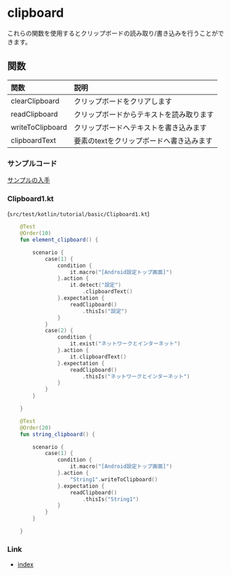 # clipboard

これらの関数を使用するとクリップボードの読み取り/書き込みを行うことができます。

## 関数

| 関数               | 説明                     |
|:-----------------|:-----------------------|
| clearClipboard   | クリップボードをクリアします         |
| readClipboard    | クリップボードからテキストを読み取ります   |
| writeToClipboard | クリップボードへテキストを書き込みます    |
| clipboardText    | 要素のtextをクリップボードへ書き込みます |

### サンプルコード

[サンプルの入手](../../../getting_samples_ja.md)

### Clipboard1.kt

(`src/test/kotlin/tutorial/basic/Clipboard1.kt`)

```kotlin
    @Test
    @Order(10)
    fun element_clipboard() {

        scenario {
            case(1) {
                condition {
                    it.macro("[Android設定トップ画面]")
                }.action {
                    it.detect("設定")
                        .clipboardText()
                }.expectation {
                    readClipboard()
                        .thisIs("設定")
                }
            }
            case(2) {
                condition {
                    it.exist("ネットワークとインターネット")
                }.action {
                    it.clipboardText()
                }.expectation {
                    readClipboard()
                        .thisIs("ネットワークとインターネット")
                }
            }
        }

    }

    @Test
    @Order(20)
    fun string_clipboard() {

        scenario {
            case(1) {
                condition {
                    it.macro("[Android設定トップ画面]")
                }.action {
                    "String1".writeToClipboard()
                }.expectation {
                    readClipboard()
                        .thisIs("String1")
                }
            }
        }

    }
```

### Link

- [index](../../../../index_ja.md)


